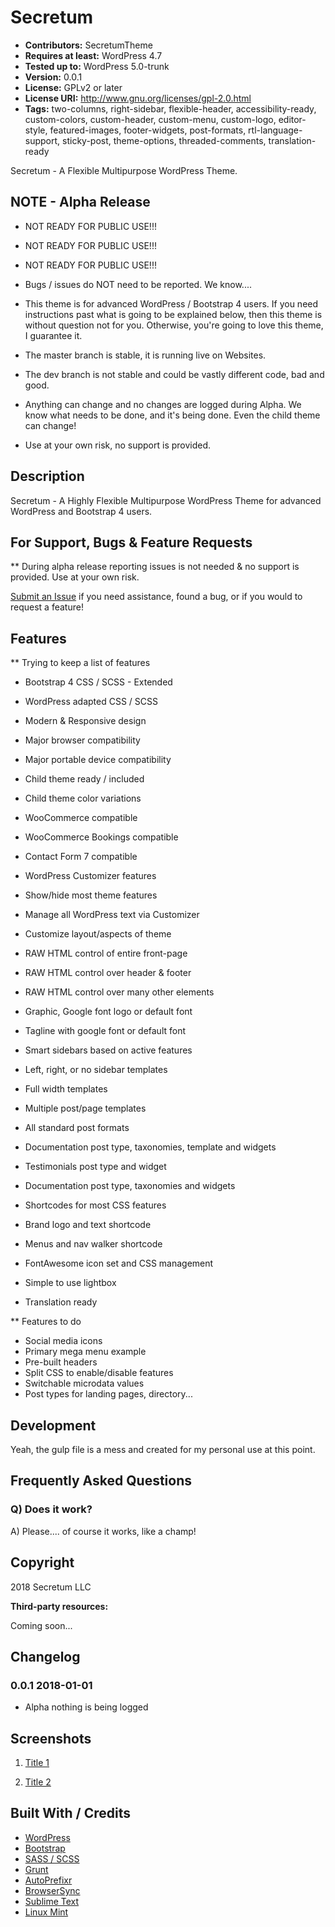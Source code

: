 # Secretum

* **Contributors:** SecretumTheme
* **Requires at least:** WordPress 4.7
* **Tested up to:** WordPress 5.0-trunk
* **Version:** 0.0.1
* **License:** GPLv2 or later
* **License URI:** http://www.gnu.org/licenses/gpl-2.0.html
* **Tags:** two-columns, right-sidebar, flexible-header, accessibility-ready, custom-colors, custom-header, custom-menu, custom-logo, editor-style, featured-images, footer-widgets, post-formats, rtl-language-support, sticky-post, theme-options, threaded-comments, translation-ready


Secretum - A Flexible Multipurpose WordPress Theme.


## NOTE - Alpha Release

* NOT READY FOR PUBLIC USE!!!
* NOT READY FOR PUBLIC USE!!!
* NOT READY FOR PUBLIC USE!!!

* Bugs / issues do NOT need to be reported. We know....
* This theme is for advanced WordPress / Bootstrap 4 users. If you need instructions past what is going to be explained below, then this theme is without question not for you. Otherwise, you're going to love this theme, I guarantee it.
* The master branch is stable, it is running live on Websites.
* The dev branch is not stable and could be vastly different code, bad and good.
* Anything can change and no changes are logged during Alpha. We know what needs to be done, and it's being done. Even the child theme can change!
* Use at your own risk, no support is provided.


## Description

Secretum - A Highly Flexible Multipurpose WordPress Theme for advanced WordPress and Bootstrap 4 users.


## For Support, Bugs & Feature Requests

** During alpha release reporting issues is not needed & no support is provided. Use at your own risk.

[Submit an Issue](https://github.com/SecretumTheme/secretum/issues) if you need assistance, found a bug, or if you would to request a feature!


## Features

** Trying to keep a list of features

* Bootstrap 4 CSS / SCSS - Extended
* WordPress adapted CSS / SCSS
* Modern & Responsive design
* Major browser compatibility
* Major portable device compatibility

* Child theme ready / included
* Child theme color variations

* WooCommerce compatible
* WooCommerce Bookings compatible
* Contact Form 7 compatible

* WordPress Customizer features
* Show/hide most theme features
* Manage all WordPress text via Customizer
* Customize layout/aspects of theme
* RAW HTML control of entire front-page
* RAW HTML control over header & footer
* RAW HTML control over many other elements
* Graphic, Google font logo or default font
* Tagline with google font or default font

* Smart sidebars based on active features
* Left, right, or no sidebar templates
* Full width templates
* Multiple post/page templates
* All standard post formats

* Documentation post type, taxonomies, template and widgets
* Testimonials post type and widget
* Documentation post type, taxonomies and widgets

* Shortcodes for most CSS features
* Brand logo and text shortcode
* Menus and nav walker shortcode

* FontAwesome icon set and CSS management
* Simple to use lightbox
* Translation ready


** Features to do

* Social media icons
* Primary mega menu example
* Pre-built headers
* Split CSS to enable/disable features
* Switchable microdata values
* Post types for landing pages, directory...


## Development

Yeah, the gulp file is a mess and created for my personal use at this point.


## Frequently Asked Questions

### Q) Does it work?

A) Please.... of course it works, like a champ!


## Copyright

2018 Secretum LLC

**Third-party resources:**

Coming soon...


## Changelog

### 0.0.1 2018-01-01
* Alpha nothing is being logged


## Screenshots

1. [Title 1](https://#)

2. [Title 2](https://#)


## Built With / Credits

* [WordPress](https://www.wordpress.org/)
* [Bootstrap](https://getbootstrap.com/)
* [SASS / SCSS](http://sass-lang.com/)
* [Grunt](http://gruntjs.com/)
* [AutoPrefixr](https://github.com/ai/autoprefixer)
* [BrowserSync](https://github.com/shakyShane/browser-sync)
* [Sublime Text](https://www.sublimetext.com/)
* [Linux Mint](https://linuxmint.com/)
